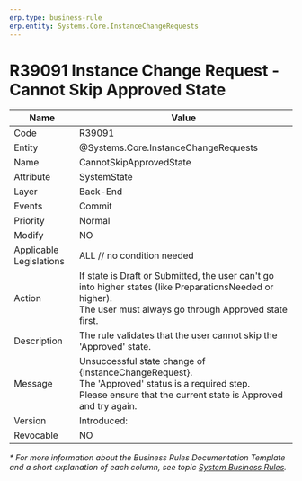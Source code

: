 ```yaml
---
erp.type: business-rule
erp.entity: Systems.Core.InstanceChangeRequests
---
```


# R39091 Instance Change Request - Cannot Skip Approved State
| Name | Value |
| ---- | ----- |
| Code | R39091 |
| Entity | @Systems.Core.InstanceChangeRequests |
| Name | CannotSkipApprovedState |
| Attribute | SystemState |
| Layer | Back-End |
| Events | Commit |
| Priority | Normal |
| Modify | NO |
| Applicable Legislations | ALL // no condition needed |
| Action | If state is Draft or Submitted, the user can't go into higher states (like PreparationsNeeded or higher). <br> The user must always go through Approved state first. |
| Description | The rule validates that the user cannot skip the 'Approved' state. |
| Message |  Unsuccessful state change of {InstanceChangeRequest}. <br> The 'Approved' status is a required step. <br> Please ensure that the current state is Approved and try again. |
| Version | Introduced: |
| Revocable | NO |

*\* For more information about the Business Rules Documentation Template and a short explanation of each column, see
topic [System Business Rules](../templates/template-description-system-business-rules.md).*
